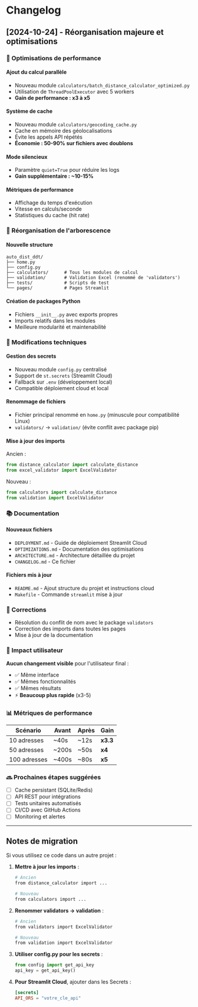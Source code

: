 # Changelog

## [2024-10-24] - Réorganisation majeure et optimisations

### 🚀 Optimisations de performance

#### Ajout du calcul parallèle
- Nouveau module `calculators/batch_distance_calculator_optimized.py`
- Utilisation de `ThreadPoolExecutor` avec 5 workers
- **Gain de performance : x3 à x5**

#### Système de cache
- Nouveau module `calculators/geocoding_cache.py`
- Cache en mémoire des géolocalisations
- Évite les appels API répétés
- **Économie : 50-90% sur fichiers avec doublons**

#### Mode silencieux
- Paramètre `quiet=True` pour réduire les logs
- **Gain supplémentaire : ~10-15%**

#### Métriques de performance
- Affichage du temps d'exécution
- Vitesse en calculs/seconde
- Statistiques du cache (hit rate)

### 📁 Réorganisation de l'arborescence

#### Nouvelle structure
```
auto_dist_ddt/
├── home.py
├── config.py
├── calculators/      # Tous les modules de calcul
├── validation/       # Validation Excel (renommé de 'validators')
├── tests/            # Scripts de test
└── pages/            # Pages Streamlit
```

#### Création de packages Python
- Fichiers `__init__.py` avec exports propres
- Imports relatifs dans les modules
- Meilleure modularité et maintenabilité

### 🔧 Modifications techniques

#### Gestion des secrets
- Nouveau module `config.py` centralisé
- Support de `st.secrets` (Streamlit Cloud)
- Fallback sur `.env` (développement local)
- Compatible déploiement cloud et local

#### Renommage de fichiers
- Fichier principal renommé en `home.py` (minuscule pour compatibilité Linux)
- `validators/` → `validation/` (évite conflit avec package pip)

#### Mise à jour des imports
Ancien :
```python
from distance_calculator import calculate_distance
from excel_validator import ExcelValidator
```

Nouveau :
```python
from calculators import calculate_distance
from validation import ExcelValidator
```

### 📚 Documentation

#### Nouveaux fichiers
- `DEPLOYMENT.md` - Guide de déploiement Streamlit Cloud
- `OPTIMIZATIONS.md` - Documentation des optimisations
- `ARCHITECTURE.md` - Architecture détaillée du projet
- `CHANGELOG.md` - Ce fichier

#### Fichiers mis à jour
- `README.md` - Ajout structure du projet et instructions cloud
- `Makefile` - Commande `streamlit` mise à jour

### 🐛 Corrections

- Résolution du conflit de nom avec le package `validators`
- Correction des imports dans toutes les pages
- Mise à jour de la documentation

### 🎯 Impact utilisateur

**Aucun changement visible** pour l'utilisateur final :
- ✅ Même interface
- ✅ Mêmes fonctionnalités
- ✅ Mêmes résultats
- ⚡ **Beaucoup plus rapide** (x3-5)

### 📊 Métriques de performance

| Scénario | Avant | Après | Gain |
|----------|-------|-------|------|
| 10 adresses | ~40s | ~12s | **x3.3** |
| 50 adresses | ~200s | ~50s | **x4** |
| 100 adresses | ~400s | ~80s | **x5** |

### 🔜 Prochaines étapes suggérées

- [ ] Cache persistant (SQLite/Redis)
- [ ] API REST pour intégrations
- [ ] Tests unitaires automatisés
- [ ] CI/CD avec GitHub Actions
- [ ] Monitoring et alertes

---

## Notes de migration

Si vous utilisez ce code dans un autre projet :

1. **Mettre à jour les imports** :
   ```bash
   # Ancien
   from distance_calculator import ...

   # Nouveau
   from calculators import ...
   ```

2. **Renommer validators → validation** :
   ```bash
   # Ancien
   from validators import ExcelValidator

   # Nouveau
   from validation import ExcelValidator
   ```

3. **Utiliser config.py pour les secrets** :
   ```python
   from config import get_api_key
   api_key = get_api_key()
   ```

4. **Pour Streamlit Cloud**, ajouter dans les Secrets :
   ```toml
   [secrets]
   API_ORS = "votre_cle_api"
   ```
